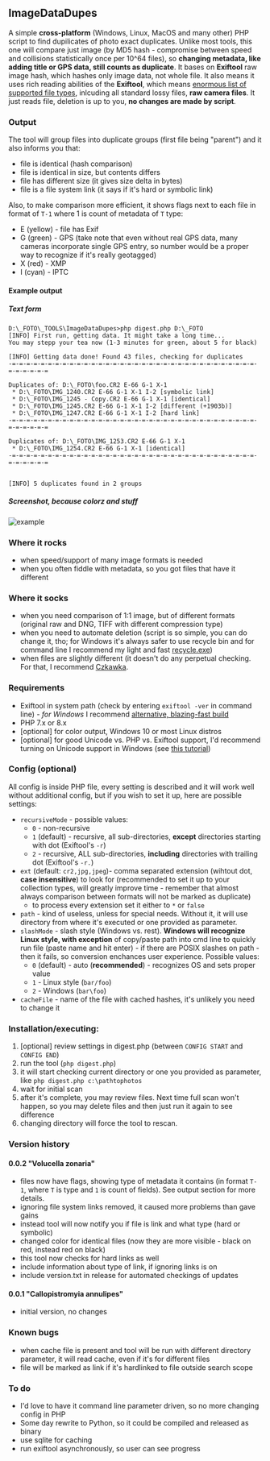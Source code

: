 ## ImageDataDupes
A simple **cross-platform** (Windows, Linux, MacOS and many other) PHP script to find dupilicates of  photo exact duplicates. Unlike most tools, this one will compare just image (by MD5 hash - compromise between speed and collisions statistically once per 10^64 files), so **changing metadata, like adding title or GPS data, still counts as duplicate**. It bases on **Exiftool** raw image hash, which hashes only image data, not whole file. It also means it uses rich reading abilities of the **Exiftool**, which means [enormous list of supported file types](https://exiftool.org/#supported), inlcuding all standard lossy files, **raw camera files**. It just reads file, deletion is up to you, **no changes are made by script**. 

### Output
The tool will group files into duplicate groups (first file being "parent") and it also informs you that:
* file is identical (hash comparison)
* file is identical in size, but contents differs
* file has different size (it gives size delta in bytes)
* file is a file system link (it says if it's hard or symbolic link)

Also, to make comparison more efficient, it shows flags next to each file in format of `T-1` where 1 is count of metadata of `T` type:
* E (yellow) - file has Exif
* G (green) - GPS (take note that even without real GPS data, many cameras incorporate single GPS entry, so number would be a proper way to recognize if it's really geotagged)
* X (red) - XMP
* I (cyan) - IPTC

#### Example output
##### Text form
```
D:\_FOTO\_TOOLS\ImageDataDupes>php digest.php D:\_FOTO
[INFO] First run, getting data. It might take a long time...
You may stepp your tea now (1-3 minutes for green, about 5 for black)

[INFO] Getting data done! Found 43 files, checking for duplicates
-=-=-=-=-=-=-=-=-=-=-=-=-=-=-=-=-=-=-=-=-=-=-=-=-=-=-=-=-=-=-=-=-=-=-=-=-=-=-=-=

Duplicates of: D:\_FOTO\foo.CR2 E-66 G-1 X-1
 * D:\_FOTO\IMG_1240.CR2 E-66 G-1 X-1 I-2 [symbolic link]
 * D:\_FOTO\IMG_1245 - Copy.CR2 E-66 G-1 X-1 [identical]
 * D:\_FOTO\IMG_1245.CR2 E-66 G-1 X-1 I-2 [different (+1903b)]
 * D:\_FOTO\IMG_1247.CR2 E-66 G-1 X-1 I-2 [hard link]
-=-=-=-=-=-=-=-=-=-=-=-=-=-=-=-=-=-=-=-=-=-=-=-=-=-=-=-=-=-=-=-=-=-=-=-=-=-=-=-=

Duplicates of: D:\_FOTO\IMG_1253.CR2 E-66 G-1 X-1
 * D:\_FOTO\IMG_1254.CR2 E-66 G-1 X-1 [identical]
-=-=-=-=-=-=-=-=-=-=-=-=-=-=-=-=-=-=-=-=-=-=-=-=-=-=-=-=-=-=-=-=-=-=-=-=-=-=-=-=


[INFO] 5 duplicates found in 2 groups
```

##### Screenshot, because colorz and stuff

![example](https://github.com/user-attachments/assets/53d05729-1b0a-47af-a908-b38f728fad9a)


### Where it rocks
* when speed/support of many image formats is needed
* when you often fiddle with metadata, so you got files that have it different 

### Where it socks
* when you need comparison of 1:1 image, but of different formats (original raw and DNG, TIFF with different compression type)
* when you need to automate deletion (script is so simple, you can do change it, tho; for Windows it's always safer to use recycle bin and for command line I recommend my light and fast [recycle.exe](https://github.com/Krzysiu/cmdwinutils))
* when files are slightly different (it doesn't do any perpetual checking. For that, I recommend [Czkawka](https://github.com/qarmin/czkawka).

### Requirements
* Exiftool in system path (check by entering `exiftool -ver` in command line) - *for Windows* I recommend [alternative, blazing-fast build](https://oliverbetz.de/pages/Artikel/ExifTool-for-Windows) 
* PHP 7.x or 8.x
* [optional] for color output, Windows 10 or most Linux distros
* [optional] for good Unicode vs. PHP vs. Exiftool support, I'd recommend turning on Unicode support in Windows (see [this tutorial](https://stackoverflow.com/questions/9514300/text-encoding-on-wscript-arguments/79405392#79405392))

### Config (optional)
All config is inside PHP file, every setting is described and it will work well without additional config, but if you wish to set it up, here are possible settings:
* `recursiveMode` - possible values:
     - `0` - non-recursive
     - `1` (default) - recursive, all sub-directories, **except** directories starting with dot (Exiftool's `-r`)
     - `2` - recursive, ALL sub-directories, **including** directories with trailing dot (Exiftool's `-r.`)
* `ext` (default: `cr2,jpg,jpeg`)- comma separated extension (wihtout dot, **case insensitive**) to look for (recommended to set it up to your collection types, will greatly improve time - remember that almost always comparison between formats will not be marked as duplicate)
     - to process every extension set it either to `*` or `false`
* `path` - kind of useless, unless for special needs. Without it, it will use directory from where it's executed or one provided as parameter.
* `slashMode` - slash style (Windows vs. rest). **Windows will recognize Linux style, with exception** of copy/paste path into cmd line to quickly run file (paste name and hit enter) - if there are POSIX slashes on path - then it fails, so conversion enchances user experience. Possible values:
     - `0`  (default) - auto (**recommended**) - recognizes OS and sets proper value
     - `1` - Linux style (`bar/foo`)
     - `2` - Windows (`bar\foo`)
* `cacheFile` - name of the file with cached hashes, it's unlikely you need to change it

### Installation/executing:
1) [optional] review settings in digest.php (between `CONFIG START` and `CONFIG END`)
2) run the tool (`php digest.php`)
3) it will start checking current directory or one you provided as parameter, like `php digest.php c:\pathtophotos`
4) wait for initial scan
5) after it's complete, you may review files. Next time full scan won't happen, so you may delete files and then just run it again to see difference
6) changing directory will force the tool to rescan. 


### Version history
#### 0.0.2 "Volucella zonaria"
* files now have flags, showing type of metadata it contains (in format `T-1`, where `T` is type and `1` is count of fields). See output section for more details.
* ignoring file system links removed, it caused more problems than gave gains
* instead tool will now notify you if file is link and what type (hard or symbolic)
* changed color for identical files (now they are more visible - black on red, instead red on black)
* this tool now checks for hard links as well
* include information about type of link, if ignoring links is on
* include version.txt in release for automated checkings of updates


#### 0.0.1 "Callopistromyia annulipes" 
* initial version, no changes

### Known bugs
* when cache file is present and tool will be run with different directory parameter, it will read cache, even if it's for different files
* file will be marked as link if it's hardlinked to file outside search scope

### To do
* I'd love to have it command line parameter driven, so no more changing config in PHP
* Some day rewrite to Python, so it could be compiled and released as binary
* use sqlite for caching
* run exiftool asynchronously, so user can see progress
